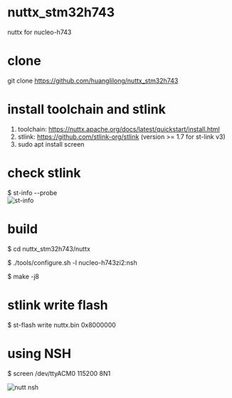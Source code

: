 # nuttx_stm32h743
nuttx for nucleo-h743

# clone
git clone https://github.com/huanglilong/nuttx_stm32h743

# install toolchain and stlink
1. toolchain: https://nuttx.apache.org/docs/latest/quickstart/install.html
2. stlink: https://github.com/stlink-org/stlink (version >= 1.7 for st-link v3)
3. sudo apt install screen

# check stlink
$ st-info --probe  
![st-info](https://user-images.githubusercontent.com/7278867/173167624-0a733c40-f3f0-47e3-a019-b4ee4bf0fa6f.png)

# build
$ cd nuttx_stm32h743/nuttx

$ ./tools/configure.sh -l nucleo-h743zi2:nsh

$ make -j8

# stlink write flash
$ st-flash write nuttx.bin 0x8000000

# using NSH
$ screen /dev/ttyACM0 115200 8N1

![nutt nsh](https://user-images.githubusercontent.com/7278867/173167551-ce07b037-ef3c-4b6b-9723-f29d6e3fdc61.png)
